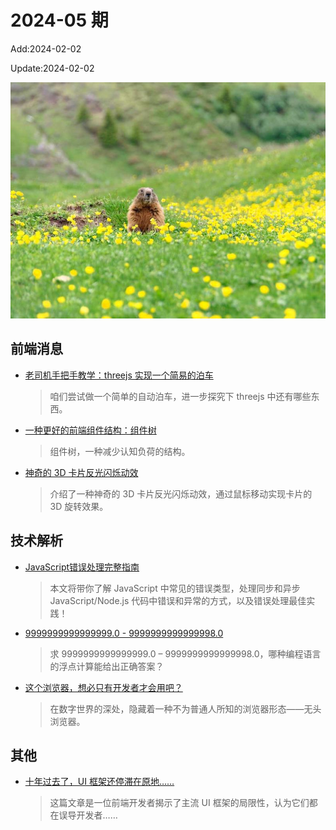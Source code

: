 <!--
 * @Description: weekly-05
 * @Author: zoeblow
 * @Email: zoeblow@gmail.com
 * @Date: 2024-01-01 17:20:35
 * @LastEditors: wangfuyuan
 * @LastEditTime: 2024-02-02 10:10:19
 * @FilePath: \nuofe-weekly1\2024\weekly-05.md
 -->

# 2024-05 期

Add:2024-02-02

Update:2024-02-02

![202405](../images/2024/202405.jpg)

## 前端消息

- [老司机手把手教学：threejs 实现一个简易的泊车](https://juejin.cn/post/7328753414724435968)

  > 咱们尝试做一个简单的自动泊车，进一步探究下 threejs 中还有哪些东西。

- [一种更好的前端组件结构：组件树](https://mp.weixin.qq.com/s/4xKvPmD7IgWCFsMu0tFwkA)

  > 组件树，一种减少认知负荷的结构。

- [神奇的 3D 卡片反光闪烁动效](https://mp.weixin.qq.com/s/APStdiwcitBfAJtV451PEQ)

  > 介绍了一种神奇的 3D 卡片反光闪烁动效，通过鼠标移动实现卡片的 3D 旋转效果。

## 技术解析

- [JavaScript错误处理完整指南](https://mp.weixin.qq.com/s/fMfo7Iw7xphfU-yXYEhDdQ)

  > 本文将带你了解 JavaScript 中常见的错误类型，处理同步和异步 JavaScript/Node.js 代码中错误和异常的方式，以及错误处理最佳实践！

- [9999999999999999.0 - 9999999999999998.0](https://mp.weixin.qq.com/s/u5xuqe6XzwZqEIpL0lnLTg)

  > 求 9999999999999999.0 – 9999999999999998.0，哪种编程语言的浮点计算能给出正确答案？

- [这个浏览器，想必只有开发者才会用吧？](https://mp.weixin.qq.com/s/F8fpiEv2y3Y1SVIdw-m3YQ)

  > 在数字世界的深处，隐藏着一种不为普通人所知的浏览器形态——无头浏览器。

## 其他

- [十年过去了，UI 框架还停滞在原地……](https://mp.weixin.qq.com/s/S1kd_U3aA4U5tcM80F7RZw)

  > 这篇文章是一位前端开发者揭示了主流 UI 框架的局限性，认为它们都在误导开发者……
